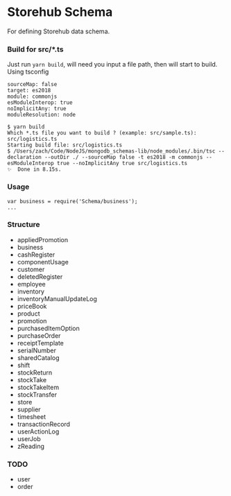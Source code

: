 # Storehub Schema

For defining Storehub data schema.

### Build for src/*.ts
Just run `yarn build`, will need you input a file path, then will start to build.
Using tsconfig
```
sourceMap: false
target: es2018
module: commonjs
esModuleInterop: true
noImplicitAny: true
moduleResolution: node
```

```
$ yarn build
Which *.ts file you want to build ? (example: src/sample.ts): src/logistics.ts
Starting build file: src/logistics.ts
$ /Users/zach/Code/NodeJS/mongodb_schemas-lib/node_modules/.bin/tsc --declaration --outDir ./ --sourceMap false -t es2018 -m commonjs --esModuleInterop true --noImplicitAny true src/logistics.ts
✨  Done in 8.15s.
```


### Usage

```
var business = require('Schema/business');
...

```

### Structure

* appliedPromotion
* business
* cashRegister
* componentUsage
* customer
* deletedRegister
* employee
* inventory
* inventoryManualUpdateLog
* priceBook
* product
* promotion
* purchasedItemOption
* purchaseOrder
* receiptTemplate
* serialNumber
* sharedCatalog
* shift
* stockReturn
* stockTake
* stockTakeItem
* stockTransfer
* store
* supplier
* timesheet
* transactionRecord
* userActionLog
* userJob
* zReading

### TODO

* user
* order